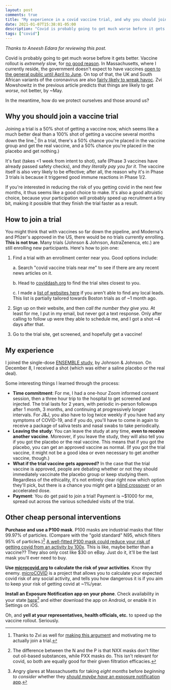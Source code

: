 ```yaml
---
layout: post
comments: true
title: "My experience in a covid vaccine trial, and why you should join one"
date: 2021-01-07T15:38:01-05:00
description: "Covid is probably going to get much worse before it gets better. How do we protect ourselves and those around us? I propose a novel approach."
tags: ["covid"]
---
```


_Thanks to Aneesh Edara for reviewing this post._

Covid is probably going to get much worse before it gets better. Vaccine rollout is _extremely slow_, for [no good reason](https://www.scottaaronson.com/blog/?p=5240). In Massachusetts, where I currently reside, the government doesn't expect to have vaccines [open to the general public until April to June](https://www.mass.gov/info-details/when-can-i-get-the-covid-19-vaccine). On top of that, the UK and South African variants of the coronavirus are also [fairly likely to wreak havoc](https://www.lesswrong.com/posts/i6doyTk6kHkGyKybq/covid-1-7-the-fire-of-a-thousand-suns#The_English_Strain__Are_We_F___ed__Is_it_Over_). Zvi Mowshowitz in the previous article predicts that things are likely to get _worse_, not better, by ~May.

In the meantime, how do we protect ourselves and those around us?

## Why you should join a vaccine trial

Joining a trial is a 50% shot of getting a vaccine now, which seems like a much better deal than a 100% shot of getting a vaccine several months down the line.[^1] (In a trial, there's a 50% chance you're placed in the vaccine group and get the real vaccine, and a 50% chance you're placed in the placebo and get nothing.)

It's fast (takes <1 week from intent to shot), safe (Phase 3 vaccines have already passed safety checks), and _they literally pay you for it_. The vaccine itself is also very likely to be effective; after all, the reason why it's in Phase 3 trials is because it triggered good immune reactions in Phase 1/2.

If you're interested in reducing the risk of you getting covid in the next few months, it thus seems like a good choice to make. It's also a good altruistic choice, because your participation will probably speed up recruitment a tiny bit, making it possible that they finish the trial faster as a result.

## How to join a trial

You might think that with vaccines so far down the pipeline, and Moderna's and Pfizer's approved in the US, there would be no trials currently enrolling. **This is not true**. Many trials (Johnson & Johnson, AstraZenenca, etc.) are still enrolling new participants. Here's how to join one:

1. Find a trial with an enrollment center near you. Good options include:

   a. Search "covid vaccine trials near me" to see if there are any recent news articles on it.

   b. Head to [coviddash.org](https://coviddash.org/) to find the trial sites closest to you.

   c. I made a [list of websites here](https://docs.google.com/document/d/1ARJS1v7qOjUAF1H6BAR70U_crnEBAFHG5YAm2wG_x0Y/edit) if you aren't able to find any local leads. This list is partially tailored towards Boston trials as of ~1 month ago.

2. Sign up on their website, and then _call the number they give you_. At least for me, I put in my email, but never got a text response. Only after calling to follow up were they able to schedule me, and I got a shot ~4 days after that.
3. Go to the trial site, get screened, and hopefully get a vaccine!

## My experience

I joined the single-dose [ENSEMBLE study](https://www.ensemblestudy.com/#!/), by Johnson & Johnson. On December 8, I received a shot (which was either a saline placebo or the real deal).

Some interesting things I learned through the process:

- **Time commitment**: For me, I had a one-hour Zoom informed consent session, then a three hour trip to the hospital to get screened and injected. The trial lasts for 2 years, with periodic in-person followups after 1 month, 3 months, and continuing at progressively longer intervals. For J&J, you also have to log twice weekly if you have had any symptoms of COVID-19, and if you do, you'll have to come in again to receive a package of saliva tests and nasal swabs to take periodically.
- **Leaving the study**: You can leave the study at any time, **even to receive another vaccine**. Moreover, if you leave the study, they will also tell you if you got the placebo or the real vaccine. This means that if you got the placebo, you can get an approved vaccine as normal. (If you got the trial vaccine, it might not be a good idea or even necessary to get another vaccine, though.)
- **What if the trial vaccine gets approved?** In the case that the trial vaccine is approved, people are debating whether or not they should immediately vaccinate the placebo group or keep studying them. Regardless of the ethicality, it's not entirely clear right now which option they'll pick, but there is a chance you might get a [blind crossover](https://www.sciencemag.org/news/2020/12/makers-successful-covid-19-vaccine-wrestle-options-many-thousands-who-received-placebos) or an accelerated dose.
- **Payment**: You do get paid to join a trial! Payment is ~$1000 for me, spread out across the various scheduled visits of the trial.

## Other cheap personal interventions

**Purchase and use a P100 mask**. P100 masks are industrial masks that filter 99.97% of particles. (Compare with the "gold standard" N95, which filters 95% of particles.)[^2] [A well-fitted P100 mask could reduce your risk of getting covid from an activity by 100x](https://worldspiritsockpuppet.com/2020/10/22/P100-PSA.html). This is like, maybe better than a vaccine?? They also only cost like $30 on eBay. Just do it, it'll be the last mask you'll ever need to buy.

**Use [microcovid.org](https://www.microcovid.org/) to calculate the risk of your activities**. Know thy enemy. [microCOVID](https://www.microcovid.org/) is a project that allows you to calculate your expected covid risk of any social activity, and tells you how dangerous it is if you aim to keep your risk of getting covid at ~1%/year.

**Install an Exposure Notification app on your phone**. Check availability in your state [here](https://www.androidpolice.com/2021/01/02/covid-tracing-apps-ens-android/)[^3] and either download the app on Android, or enable it in Settings on iOS.

Oh, and **yell at your representatives, health officials, etc.** to speed up the vaccine rollout. Seriously.

[^1]: Thanks to Zvi as well for [making this argument](https://www.lesswrong.com/posts/ReoTi64Mkud398JjD/covid-11-26-thanksgiving) and motivating me to actually join a trial.
[^2]: The difference between the N and the P is that NXX masks don't filter out oil-based substances, while PXX masks do. This isn't relevant for covid, so both are equally good for their given filtration efficacies.
[^3]: Angry glares at Massachusetts for taking _eight months_ before _beginning to consider_ whether they [_should maybe have_ an exposure notification app](https://www.masslive.com/coronavirus/2020/11/massachusetts-department-of-health-seeks-bidders-to-test-digital-covid-19-contact-tracing-system-that-uses-bluetooth-signals.html).
